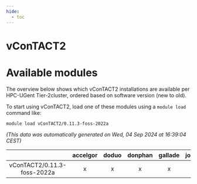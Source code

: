 ```yaml
---
hide:
  - toc
---
```


vConTACT2
=========

# Available modules


The overview below shows which vConTACT2 installations are available per HPC-UGent Tier-2cluster, ordered based on software version (new to old).

To start using vConTACT2, load one of these modules using a `module load` command like:

```shell
module load vConTACT2/0.11.3-foss-2022a
```

*(This data was automatically generated on Wed, 04 Sep 2024 at 16:39:04 CEST)*  

| |accelgor|doduo|donphan|gallade|joltik|shinx|skitty|
| :---: | :---: | :---: | :---: | :---: | :---: | :---: | :---: |
|vConTACT2/0.11.3-foss-2022a|x|x|x|x|x|-|x|
